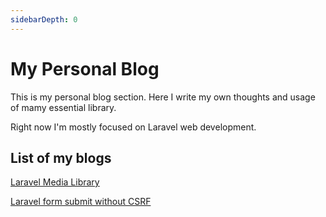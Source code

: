 ```yaml
---
sidebarDepth: 0
---
```


# My Personal Blog

This is my personal blog section. Here I write my own thoughts and usage of mamy essential library.

Right now I'm mostly focused on Laravel web development.

## List of my blogs

[Laravel Media Library](laravel-medialibrary.md)

[Laravel form submit without CSRF](form-submit-without-CSRF.md)